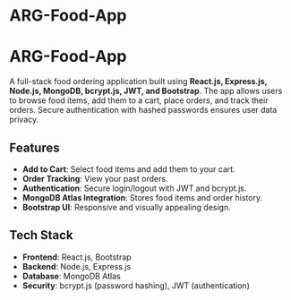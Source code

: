 # ARG-Food-App

# ARG-Food-App 

A full-stack food ordering application built using **React.js, Express.js, Node.js, MongoDB, bcrypt.js, JWT, and Bootstrap**. The app allows users to browse food items, add them to a cart, place orders, and track their orders. Secure authentication with hashed passwords ensures user data privacy.

## Features

- **Add to Cart**: Select food items and add them to your cart.
- **Order Tracking**: View your past orders.
- **Authentication**: Secure login/logout with JWT and bcrypt.js.
- **MongoDB Atlas Integration**: Stores food items and order history.
-  **Bootstrap UI**: Responsive and visually appealing design.

##  Tech Stack

- **Frontend**: React.js, Bootstrap
- **Backend**: Node.js, Express.js
- **Database**: MongoDB Atlas
- **Security**: bcrypt.js (password hashing), JWT (authentication)


